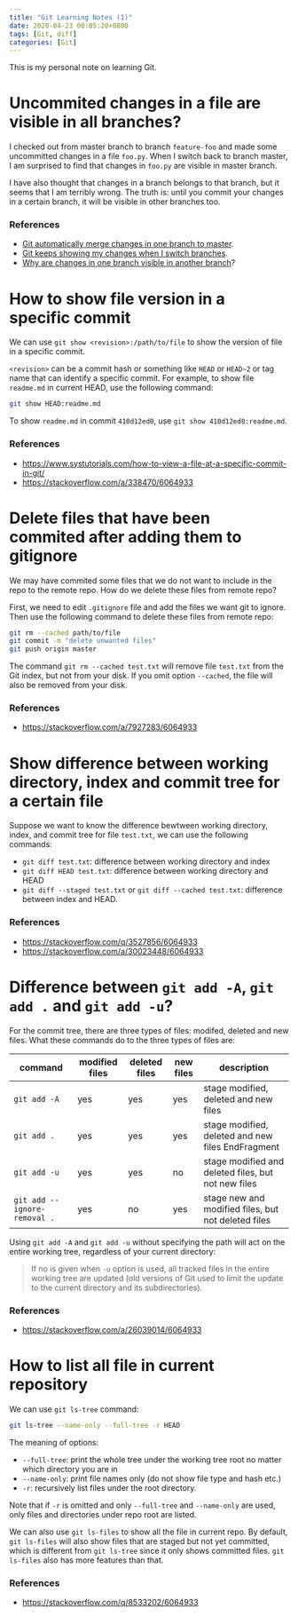 ```yaml
---
title: "Git Learning Notes (1)"
date: 2020-04-23 00:05:20+0800
tags: [Git, diff]
categories: [Git]
---
```


This is my personal note on learning Git.

<!--more-->

# Uncommited changes in a file are visible in all branches?

I checked out from master branch to branch `feature-foo` and made some
uncommitted changes in a file `foo.py`. When I switch back to branch master, I
am surprised to find that changes in `foo.py` are visible in master branch.

I have also thought that changes in a branch belongs to that branch, but it
seems that I am terribly wrong. The truth is: until you commit your changes in
a certain branch, it will be visible in other branches too.

### References

+ [Git automatically merge changes in one branch to master](https://stackoverflow.com/q/8111991/6064933).
+ [Git keeps showing my changes when I switch branches](https://stackoverflow.com/q/5531362/6064933).
+ [Why are changes in one branch visible in another branch](https://stackoverflow.com/q/47471400/6064933)?


# How to show file version in a specific commit

We can use `git show <revision>:/path/to/file` to show the version of file in a
specific commit.

`<revision>` can be a commit hash or something like `HEAD` or `HEAD~2` or tag
name that can identify a specific commit. For example, to show file `readme.md`
in current HEAD, use the following command:

```bash
git show HEAD:readme.md
```

To show `readme.md` in commit `410d12ed0`, use `git show 410d12ed0:readme.md`.

### References

+ https://www.systutorials.com/how-to-view-a-file-at-a-specific-commit-in-git/
+ https://stackoverflow.com/a/338470/6064933

# Delete files that have been commited after adding them to gitignore

We may have commited some files that we do not want to include in the repo to
the remote repo. How do we delete these files from remote repo?

First, we need to edit `.gitignore` file and add the files we want git to
ignore. Then use the following command to delete these files from remote repo:

```bash
git rm --cached path/to/file
git commit -m "delete unwanted files"
git push origin master
```

The command `git rm --cached test.txt` will remove file `test.txt` from the Git
index, but not from your disk. If you omit option `--cached`, the file will
also be removed from your disk.

### References

+ https://stackoverflow.com/a/7927283/6064933

# Show difference between working directory, index and commit tree for a certain file

Suppose we want to know the difference bewtween working directory, index, and
commit tree for file `test.txt`, we can use the following commands:

+ `git diff test.txt`:  difference between working directory and index
+ `git diff HEAD test.txt`: difference between working directory and HEAD
+ `git diff --staged test.txt` or `git diff --cached test.txt`: difference between index and HEAD.

### References

+ https://stackoverflow.com/q/3527856/6064933
+ https://stackoverflow.com/a/30023448/6064933

# Difference between `git add -A`, `git add .` and `git add -u`?

For the commit tree, there are three types of files: modifed, deleted and new
files. What these commands do to the three types of files are:

| command                      | modified files | deleted files | new files | description                                         |
|------------------------------|----------------|---------------|-----------|-----------------------------------------------------|
| `git add -A`                 | yes            | yes           | yes       | stage modified, deleted and new files               |
| `git add .`                  | yes            | yes           | yes       | stage modified, deleted and new files EndFragment   |
| `git add -u`                 | yes            | yes           | no        | stage modified and deleted files, but not new files |
| `git add --ignore-removal .` | yes            | no            | yes       | stage new and modified files, but not deleted files |

Using `git add -A` and `git add -u` without specifying the path will act on
the entire working tree, regardless of your current directory:

> If no <pathspec> is given when `-u` option is used, all tracked files in the
> entire working tree are updated (old versions of Git used to limit the update
> to the current directory and its subdirectories).

### References

+ https://stackoverflow.com/a/26039014/6064933

# How to list all file in current repository

We can use `git ls-tree` command:

```bash
git ls-tree --name-only --full-tree -r HEAD
```

The meaning of options:

+ `--full-tree`: print the whole tree under the working tree root no matter which directory you are in
+ `--name-only`: print file names only (do not show file type and hash etc.)
+ `-r`: recursively list files under the root directory.

Note that if `-r` is omitted and only `--full-tree` and `--name-only` are used,
only files and directories under repo root are listed.

We can also use `git ls-files` to show all the file in current repo. By
default, `git ls-files` will also show files that are staged but not yet
committed, which is different from `git ls-tree` since it only shows committed
files. `git ls-files` also has more features than that.

### References

+ https://stackoverflow.com/q/8533202/6064933
